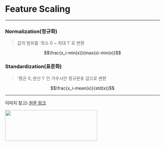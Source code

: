 # Feature Scaling
---
### Normalization(정규화)
> 값의 범위를 '최소 0 ~ 최대 1' 로 변환

$$\frac{x_i-min(x)}{max(x)-min(x)}$$


### Standardization(표준화)
> '평균 0, 분산 1' 인 가우시안 정규분포 값으로 변환

$$\frac{x_i-mean(x)}{std(x)}$$

---
이미지 참고) [원문 링크](https://www.analyticsvidhya.com/blog/2020/04/feature-scaling-machine-learning-normalization-standardization/)

<img src="https://cdn.analyticsvidhya.com/wp-content/uploads/2020/03/NormVsStand_box_plots-1.png" height="100px" width="300px">